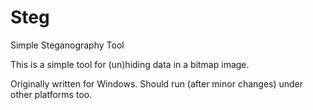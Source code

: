 # Steg
Simple Steganography Tool

This is a simple tool for (un)hiding data in a bitmap image.

Originally written for Windows. Should run (after minor changes) under other platforms too.
